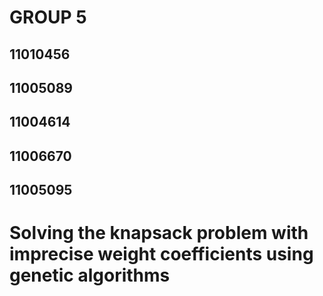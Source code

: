 # GROUP 5

## 11010456 

## 11005089 

## 11004614 

## 11006670 

## 11005095 

# Solving the knapsack problem with imprecise weight coefficients using genetic algorithms